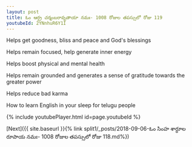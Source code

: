 ```yaml
---
layout: post
title: ఓం ఆర్ద్ర చర్మంబరావృతాయా నమః- 1008 రోజుల తపస్సులో రోజు 119
youtubeId: 2YNnhuR6Y1I
---
```

 
 
Helps get goodness, bliss and peace and God's blessings
 
Helps remain focused, help generate inner energy 
 
Helps boost physical and mental health 
 
Helps remain grounded and generates a sense of gratitude towards the greater power 
 
Helps reduce bad karma
 
How to learn English in your sleep for telugu people
 
 
 
 


{% include youtubePlayer.html id=page.youtubeId %}
 
[Next]({{ site.baseurl }}{% link split1/_posts/2018-09-06-ఓం సింహ శార్ధూల రూపాయ నమః- 1008 రోజుల తపస్సులో రోజు 118.md%})
 
